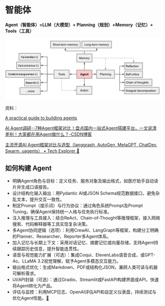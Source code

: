 # 智能体

**Agent（智能体）=LLM（大模型）+ Planning（规划）+Memory（记忆）+ Tools（工具）**

![](./src/a5a05adf403afa8d98aca8ea7616377c.png)

资料：

[A practical guide to building agents](https://cdn.openai.com/business-guides-and-resources/a-practical-guide-to-building-agents.pdf)

[AI Agent调研--7种Agent框架对比！盘点国内一站式Agent搭建平台，一文说清差别！大家都在用Agent做什么？-CSDN博客](https://blog.csdn.net/Python_cocola/article/details/140407020)

[主流开源AI Agent框架对比与选型（langgraph, AutoGen, MetaGPT, ChatDev, Swarm, uagents） • Tech Explorer 🚀](https://stable-learn.com/zh/global-open-source-ai-agents-introduction-and-selection/)


## 如何构建 Agent

- 明确Agent角色与目标：定义任务、服务对象及输出格式，如医疗助手自动读片并生成口语报告。  
- 设计结构化输入输出：用Pydantic AI或JSON Schema规范数据接口，避免杂乱文本，提升交互一致性。  
- 制定Prompt（提示词）与行为协议：通过角色系统Prompt及Prompt Tuning，确保Agent保持统一人格与任务执行标准。  
- 注入推理与工具接入：结合ReAct、Chain-of-Thought等推理框架，接入网络搜索、代码解释器等工具实现复杂决策。  
- 多Agent协同逻辑（选项）：利用CrewAI、LangGraph等框架，构建分工明确的Planner、Researcher、Reporter多Agent体系。  
- 加入记忆与长期上下文：采用对话记忆、摘要记忆或向量存储，支持Agent持续跟踪历史信息，提升智能连贯性。  
- 语音与视觉能力扩展（可选）：集成Coqui、ElevenLabs语音合成，或GPT-4o、LLaMA 3.2视觉理解，赋予Agent多模态交互能力。  
- 输出格式优化：生成Markdown、PDF或结构化JSON，兼顾人类可读与机器可解析需求。  
- UI/API封装（可选）：通过Gradio、Streamlit或FastAPI构建界面或API，快速将Agent转化为产品。  
- 评估与监控：利用MCP日志、OpenAI评估API和自定义仪表盘，持续测试与优化Agent性能。[🔗](https://weibo.com/1402400261/Q3v14gCpS)